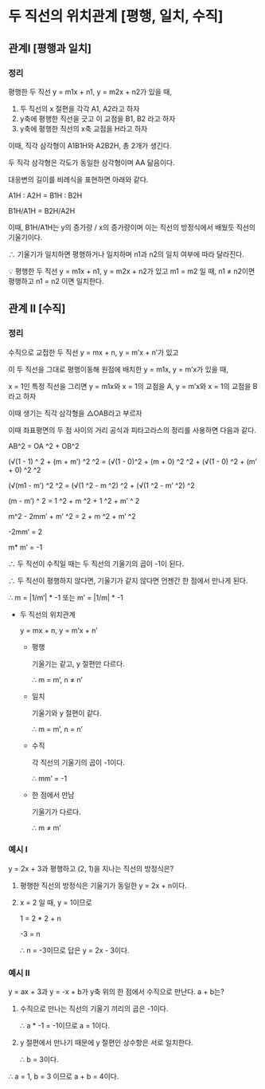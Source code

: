 # 두 직선의 위치관계 [평행, 일치, 수직]

## 관계Ⅰ [평행과 일치]

### 정리

평행한 두 직선 y = m1x + n1, y = m2x + n2가 있을 때,

1. 두 직선의 x 절편을 각각 A1, A2라고 하자
2. y축에 평행한 직선을 긋고 이 교점을 B1, B2 라고 하자
3. y축에 평행한 직선의 x축 교점을 H라고 하자

이때, 직각 삼각형이 A1B1H와 A2B2H, 총 2개가 생긴다.

두 직각 삼각형은 각도가 동일한 삼각형이며 AA 닮음이다.

대응변의 길이를 비례식을 표현하면 아래와 같다.

A1H : A2H = B1H : B2H

B1H/A1H = B2H/A2H

이때, B1H/A1H는 y의 증가량 / x의 증가량이며 이는 직선의 방정식에서 배웠듯 직선의 기울기이다.

∴ 기울기가 일치하면 평행하거나 일치하며 n1과 n2의 일치 여부에 따라 달라진다.

<aside>
💡 평행한 두 직선 y = m1x + n1, y = m2x + n2가 있고 m1 = m2 일 때,
n1 ≠ n2이면 평행하고 n1 = n2 이면 일치한다.

</aside>

## 관계 Ⅱ [수직]

### 정리

수직으로 교접한 두 직선 y = mx + n, y = m’x + n’가 있고

이 두 직선을 그대로 평행이동해 원점에 배치한 y = m1x, y = m’x가 있을 때,

x = 1인 특정 직선을 그리면 y = m1x와 x = 1의 교점을 A, y = m’x와 x = 1의 교점을 B라고 하자

이때 생기는 직각 삼각형을 △OAB라고 부르자

이때 좌표평면의 두 점 사이의 거리 공식과 피타고라스의 정리를 사용하면 다음과 같다.

AB^2 = OA ^2 + OB^2

(√(1 - 1) ^ 2 + (m + m’) ^2 ^2 =  (√(1 - 0)^2 + (m + 0) ^2 ^2 + (√(1 - 0) ^2 + (m’ + 0) ^2 ^2

(√(m1 - m’) ^2 ^2 =  (√(1 ^2 - m ^2) ^2  + (√(1 ^2 - m’ ^2) ^2

(m - m’) ^ 2 =  1 ^2 + m ^2 + 1 ^2 + m’ ^ 2

m^2 - 2mm’ + m’ ^2 = 2 + m ^2 + m’ ^2

-2mm’ = 2

m* m’ = -1

∴ 두 직선이 수직일 때는 두 직선의 기울기의 곱이 -1이 된다.

∴ 두 직선이 평행하지 않다면, 기울기가 같지 않다면 언젠간 한 점에서 만나게 된다.

∴ m = |1/m’| * -1 또는 m’ = |1/m| * -1

- 두 직선의 위치관계

    y = mx + n, y = m’x + n’

    - 평행

        기울기는 같고, y 절편만 다르다.

        ∴ m = m’, n ≠ n’

    - 일치

        기울기와 y 절편이 같다.

        ∴ m = m’, n = n’

    - 수직

        각 직선의 기울기의 곱이 -1이다.

        ∴ mm’ = -1

    - 한 점에서 만남

        기울기가 다르다.

        ∴ m ≠ m’


### 예시 Ⅰ

y = 2x + 3과 평행하고 (2, 1)을 지나는 직선의 방정식은?

1. 평행한 직선의 방정식은 기울기가 동일한 y = 2x + n이다.
2. x = 2 일 때, y = 1이므로

    1 = 2 * 2 + n

     -3 = n

    ∴ n = -3이므로 답은 y = 2x - 3이다.


### 예시 Ⅱ

y = ax + 3과 y = -x + b가 y축 위의 한 점에서 수직으로 만난다. a + b는?

1. 수직으로 만나는 직선의 기울기 끼리의 곱은 -1이다.

    ∴ a * -1 = -1이므로 a = 1이다.

2. y 절편에서 만나기 때문에 y 절편인 상수항은 서로 일치한다.

    ∴ b = 3이다.


∴ a = 1, b = 3 이므로 a + b = 4이다.
